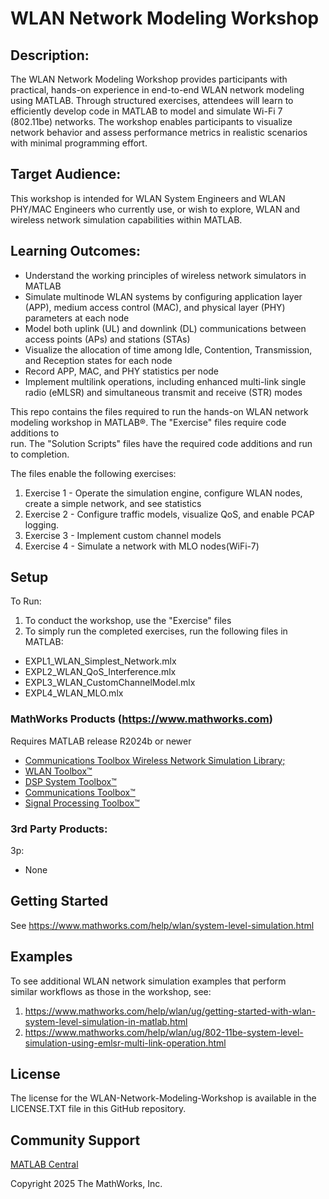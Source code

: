 # WLAN Network Modeling Workshop 

## Description:

The WLAN Network Modeling Workshop provides participants with practical, hands-on experience in end-to-end WLAN network modeling using MATLAB.
Through structured exercises, attendees will learn to efficiently develop code in MATLAB to model and simulate Wi-Fi 7 (802.11be) networks. 
The workshop enables participants to visualize network behavior and assess performance metrics in realistic scenarios with minimal programming effort.


## Target Audience:
This workshop is intended for WLAN System Engineers and WLAN PHY/MAC Engineers who currently use, or wish to explore, WLAN and wireless network simulation capabilities within MATLAB.

## Learning Outcomes:

* Understand the working principles of wireless network simulators in MATLAB
* Simulate multinode WLAN systems by configuring application layer (APP), medium access control (MAC), and physical layer (PHY) parameters at each node
* Model both uplink (UL) and downlink (DL) communications between access points (APs) and stations (STAs)
* Visualize the allocation of time among Idle, Contention, Transmission, and Reception states for each node
* Record APP, MAC, and PHY statistics per node
* Implement multilink operations, including enhanced multi-link single radio (eMLSR) and simultaneous transmit and receive (STR) modes

This repo contains the files required to run the hands-on WLAN network modeling workshop in MATLAB&reg;. The "Exercise" files require code additions to  
run.  The "Solution Scripts" files have the required code additions and run  
to completion.

The files enable the following exercises:  
1.  Exercise 1 - Operate the simulation engine, configure WLAN nodes, create a simple network, and see statistics  
2.  Exercise 2 - Configure traffic models, visualize QoS, and enable PCAP logging.  
3.  Exercise 3 - Implement custom channel models 
4.  Exercise 4 - Simulate a network with MLO nodes(WiFi-7)

## Setup 
To Run:
1. To conduct the workshop, use the "Exercise" files
2. To simply run the completed exercises, run the following files in MATLAB:
- EXPL1_WLAN_Simplest_Network.mlx
- EXPL2_WLAN_QoS_Interference.mlx
- EXPL3_WLAN_CustomChannelModel.mlx
- EXPL4_WLAN_MLO.mlx

### MathWorks Products (https://www.mathworks.com)

Requires MATLAB release R2024b or newer
- [Communications Toolbox Wireless Network Simulation Library;](https://www.mathworks.com/matlabcentral/fileexchange/119923-communications-toolbox-wireless-network-simulation-library)
- [WLAN Toolbox&trade;](https://www.mathworks.com/products/wlan.html)
- [DSP System Toolbox&trade;](https://www.mathworks.com/products/dsp-system.html)
- [Communications Toolbox&trade;](https://www.mathworks.com/products/communications.html)
- [Signal Processing Toolbox&trade;](https://www.mathworks.com/products/signal.html)

### 3rd Party Products:
3p:
- None

## Getting Started 
See https://www.mathworks.com/help/wlan/system-level-simulation.html

## Examples
To see additional WLAN network simulation examples that perform  
similar workflows as those in the workshop, see:    
1.  https://www.mathworks.com/help/wlan/ug/getting-started-with-wlan-system-level-simulation-in-matlab.html
2.  https://www.mathworks.com/help/wlan/ug/802-11be-system-level-simulation-using-emlsr-multi-link-operation.html

## License
The license for the WLAN-Network-Modeling-Workshop is available in the LICENSE.TXT file in this GitHub repository.

## Community Support
[MATLAB Central](https://www.mathworks.com/matlabcentral)

Copyright 2025 The MathWorks, Inc.
